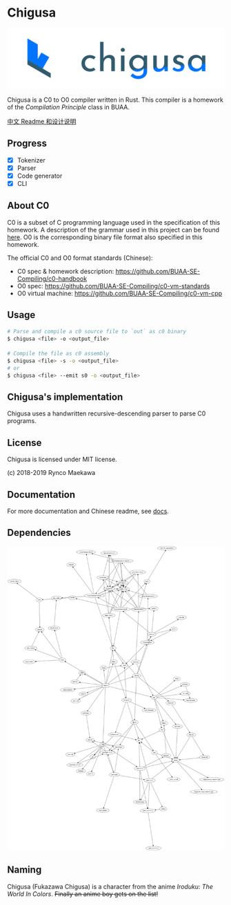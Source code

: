 # Chigusa

![logo](res/img/chigusa_the_c0_compiler.png)

Chigusa is a C0 to O0 compiler written in Rust. This compiler is a homework of the _Compilation Principle_ class in BUAA.

[中文 Readme 和设计说明](docs)

## Progress

- [x] Tokenizer
- [x] Parser
- [x] Code generator
- [x] CLI

## About C0

C0 is a subset of C programming language used in the specification of this homework. A description of the grammar used in this project can be found [here][c0_grammar_info]. O0 is the corresponding binary file format also specified in this homework.

The official C0 and O0 format standards (Chinese):

- C0 spec & homework description: https://github.com/BUAA-SE-Compiling/c0-handbook
- O0 spec: https://github.com/BUAA-SE-Compiling/c0-vm-standards
- O0 virtual machine: https://github.com/BUAA-SE-Compiling/c0-vm-cpp

## Usage

```sh
# Parse and compile a c0 source file to `out` as c0 binary
$ chigusa <file> -o <output_file>

# Compile the file as c0 assembly
$ chigusa <file> -s -o <output_file>
# or
$ chigusa <file> --emit s0 -o <output_file>
```

## Chigusa's implementation

Chigusa uses a handwritten recursive-descending parser to parse C0 programs.

## License

Chigusa is licensed under MIT license.

(c) 2018-2019 Rynco Maekawa

## Documentation

For more documentation and Chinese readme, see [docs](docs).

## Dependencies

![](docs/deps.png)

## Naming

Chigusa (Fukazawa Chigusa) is a character from the anime _Iroduku: The World In Colors_. ~~Finally an anime boy gets on the list!~~

[c0_grammar_info]: docs/c0_grammar.txt
